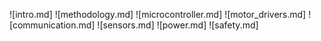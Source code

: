 ![intro.md]
![methodology.md]
![microcontroller.md]
![motor_drivers.md]
![communication.md]
![sensors.md]
![power.md]
![safety.md]
